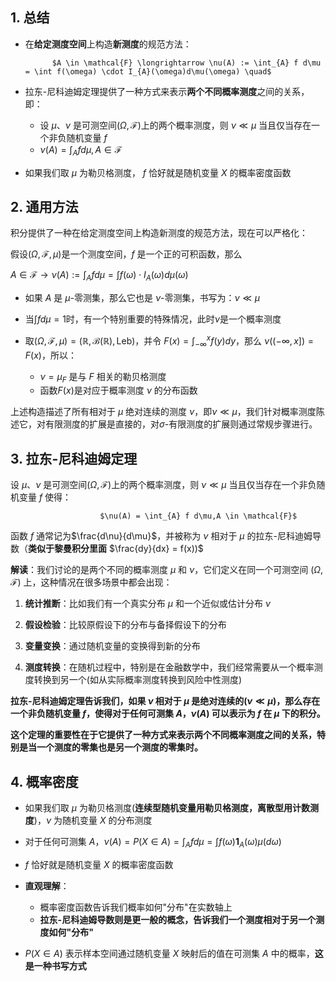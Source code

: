 
## 1. 总结

- 在**给定测度空间**上构造**新测度**的规范方法：

			$A \in \mathcal{F} \longrightarrow \nu(A) := \int_{A} f d\mu = \int f(\omega) \cdot I_{A}(\omega)d\mu(\omega) \quad$
 
- 拉东-尼科迪姆定理提供了一种方式来表示**两个不同概率测度**之间的关系，即：

	- 设 $\mu$、$\nu$ 是可测空间$(Ω, \mathcal{F})$上的两个概率测度，则 $\nu \ll \mu$ 当且仅当存在一个非负随机变量 $f$	
	- $\nu(A) = \int_{A} f d\mu, A \in \mathcal{F}$ 
			
- 如果我们取 $\mu$ 为勒贝格测度， $f$ 恰好就是随机变量 $X$ 的概率密度函数

## 2. 通用方法

积分提供了一种在给定测度空间上构造新测度的规范方法，现在可以严格化：

假设$(Ω, \mathcal{F}, \mu)$是一个测度空间，$f$ 是一个正的可积函数，那么

$A \in \mathcal{F} \longrightarrow \nu(A) := \int_{A} f d\mu = \int f(\omega) \cdot I_{A}(\omega)d\mu(\omega) \quad$

- 如果 $A$ 是 $\mu$-零测集，那么它也是 $\nu$-零测集，书写为：$\nu \ll \mu$

- 当$\int f d\mu = 1$时，有一个特别重要的特殊情况，此时$\nu$是一个概率测度

- 取$(Ω, \mathcal{F}, \mu) = (\mathbb{R}, \mathcal{B}(\mathbb{R}), \text{Leb})$，并令 $F(x) = \int_{-\infty}^{x} f(y)dy$，那么 $\nu((-\infty,x]) = F(x)$，所以：

	- $\nu = \mu_F$ 是与 $F$ 相关的勒贝格测度
	- 函数$F(x)$是对应于概率测度 $\nu$ 的分布函数

上述构造描述了所有相对于 $\mu$ 绝对连续的测度 $\nu$，即$\nu \ll \mu$，我们针对概率测度陈述它，对有限测度的扩展是直接的，对$\sigma$-有限测度的扩展则通过常规步骤进行。

## 3. 拉东-尼科迪姆定理

设 $\mu$、$\nu$ 是可测空间$(Ω, \mathcal{F})$上的两个概率测度，则 $\nu \ll \mu$ 当且仅当存在一个非负随机变量 $f$ 使得：

						$\nu(A) = \int_{A} f d\mu,A \in \mathcal{F}$

函数 $f$ 通常记为$\frac{d\nu}{d\mu}$，并被称为 $\nu$ 相对于 $\mu$ 的拉东-尼科迪姆导数（**类似于黎曼积分里面** $\frac{dy}{dx} = f(x))$


**解读**：我们讨论的是两个不同的概率测度 $\mu$ 和 $\nu$，它们定义在同一个可测空间 $(Ω, \mathcal{F})$ 上，这种情况在很多场景中都会出现：

1. **统计推断**：比如我们有一个真实分布 $\mu$ 和一个近似或估计分布 $\nu$
    
2. **假设检验**：比较原假设下的分布与备择假设下的分布
    
3. **变量变换**：通过随机变量的变换得到新的分布
    
4. **测度转换**：在随机过程中，特别是在金融数学中，我们经常需要从一个概率测度转换到另一个(如从实际概率测度转换到风险中性测度)
    
**拉东-尼科迪姆定理告诉我们，如果 $\nu$ 相对于 $\mu$ 是绝对连续的($\nu \ll \mu$)，那么存在一个非负随机变量 $f$，使得对于任何可测集 $A$，$\nu(A)$ 可以表示为 $f$ 在 $\mu$ 下的积分。**

**这个定理的重要性在于它提供了一种方式来表示两个不同概率测度之间的关系，特别是当一个测度的零集也是另一个测度的零集时。**

## 4. 概率密度

- 如果我们取 $\mu$ 为勒贝格测度(**连续型随机变量用勒贝格测度，离散型用计数测度**)，$\nu$ 为随机变量 $X$ 的分布测度
- 对于任何可测集 $A$，$\nu(A) = P(X \in A) = \int_A f d\mu = \int f(\omega)\mathbf{1}_{A}(\omega)\mu(d\omega) \quad$
- $f$ 恰好就是随机变量 $X$ 的概率密度函数
    
- **直观理解**：
    
    - 概率密度函数告诉我们概率如何"分布"在实数轴上
    - **拉东-尼科迪姆导数则是更一般的概念，告诉我们一个测度相对于另一个测度如何"分布"**

- $P(X \in A)$ 表示样本空间通过随机变量 $X$ 映射后的值在可测集 $A$ 中的概率，**这是一种书写方式**



